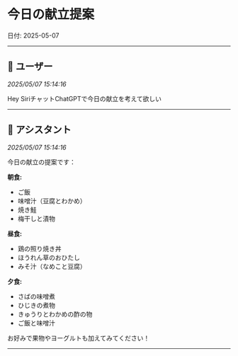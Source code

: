 # 今日の献立提案

日付: 2025-05-07

---

## 👤 ユーザー
*2025/05/07 15:14:16*

Hey SiriチャットChatGPTで今日の献立を考えて欲しい

---

## 🤖 アシスタント
*2025/05/07 15:14:16*

今日の献立の提案です：

**朝食:**
- ご飯
- 味噌汁（豆腐とわかめ）
- 焼き鮭
- 梅干しと漬物

**昼食:**
- 鶏の照り焼き丼
- ほうれん草のおひたし
- みそ汁（なめこと豆腐）

**夕食:**
- さばの味噌煮
- ひじきの煮物
- きゅうりとわかめの酢の物
- ご飯と味噌汁

お好みで果物やヨーグルトも加えてみてください！

---
